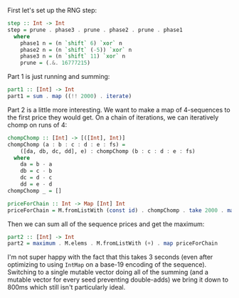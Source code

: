 First let's set up the RNG step:

```haskell
step :: Int -> Int
step = prune . phase3 . prune . phase2 . prune . phase1
  where
    phase1 n = (n `shift` 6) `xor` n
    phase2 n = (n `shift` (-5)) `xor` n
    phase3 n = (n `shift` 11) `xor` n
    prune = (.&. 16777215)
```

Part 1 is just running and summing:


```haskell
part1 :: [Int] -> Int
part1 = sum . map ((!! 2000) . iterate)
```

Part 2 is a little more interesting. We want to make a map of 4-sequences to
the first price they would get. On a chain of iterations, we can iteratively
chomp on runs of 4:

```haskell
chompChomp :: [Int] -> [([Int], Int)]
chompChomp (a : b : c : d : e : fs) =
    ([da, db, dc, dd], e) : chompChomp (b : c : d : e : fs)
  where
    da = b - a
    db = c - b
    dc = d - c
    dd = e - d
chompChomp _ = []

priceForChain :: Int -> Map [Int] Int
priceForChain = M.fromListWith (const id) . chompChomp . take 2000 . map (`mod` 10) . iterate step
```

Then we can sum all of the sequence prices and get the maximum:

```haskell
part2 :: [Int] -> Int
part2 = maximum . M.elems . M.fromListWith (+) . map priceForChain
```

I'm not super happy with the fact that this takes 3 seconds (even after
optimizing to using `IntMap` on a base-19 encoding of the sequence). Switching
to a single mutable vector doing all of the summing (and a mutable vector for
every seed preventing double-adds) we bring it down to 800ms which still isn't
particularly ideal.
